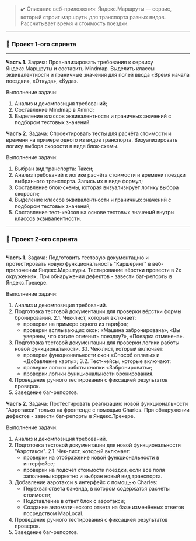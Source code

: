 > ✔️ Описание веб-приложения:
> Яндекс.Маршруты — сервис, который строит маршруты для транспорта разных видов. Рассчитывает время и стоимость поездки.

---

### 🔹 Проект 1-ого спринта

---

**Часть 1.**
Задача: Проанализировать требования к сервису Яндекс.Маршруты и составить Mindmap.
Выделить классы эквивалентности и граничные значения для полей ввода «Время начала поездки», «Откуда», «Куда».

Выполнение задачи:

1. Анализ и декомпозиция требований;
2. Составление Mindmap в Xmind;
3. Выделение классов эквивалентности и граничных значений с подбором тестовых значений.

**Часть 2.**
Задача: Спроектировать тесты для расчёта стоимости и времени на примере одного из видов транспорта.
Визуализировать логику выбора скорости в виде блок-схемы.

Выполнение задачи:

1. Выбран вид транспорта: Такси;
2. Анализ требований к логике расчёта стоимости и времени поездки выбранного транспорта. Запись их в виде формул;
3. Составление блок-схемы, которая визуализирует логику выбора скорости;
4. Выделение классов эквивалентности и граничных значений с подбором тестовых значений;
5. Составление тест-кейсов на основе тестовых значений внутри классов эквивалентности.

---

### 🔹 Проект 2-ого спринта

---

**Часть 1.**
Задача: Подготовить тестовую документацию и протестировать новую функциональность "Каршеринг" в веб-приложении Яндекс.Марштуры.
Тестирование вёрстки провести в 2х окружениях.
При обнаружении дефектов - завести баг-репорты в Яндекс.Трекере.

Выполнение задачи:

1. Анализ и декомпозиция требований.
2. Подготовка тестовой документации для проверки вёрстки формы бронирования.
   2.1. Чек-лист, который включает:
   - проверки на примере одного из тарифов;
   - проверки всплывающих окон: «Машина забронирована», «Вы уверены, что хотите отменить поездку?»,
     «Поездка отменена».
3. Подготовка тестовой документации для проверки логики работы новой функциональности.
   3.1. Чек-лист, который включает:
   - проверки функциональности окон «Способ оплаты» и «Добавление карты»;
     3.2. Тест-кейсы, которые включают:
   - проверки логики работы кнопки «Забронировать»;
   - проверки логики функциональности бронирования.
4. Проведение ручного тестирования с фиксацией результатов проверок.
5. Заведение баг-репортов.

**Часть 2.**
Задача: Протестировать реализацию новой функциональности "Аэротакси" только на фронтенде с помощью Charles.
При обнаружении дефектов - завести баг-репорты в Яндекс.Трекере.

Выполнение задачи:

1. Анализ и декомпозиция требований.
2. Подготовка тестовой документации для новой функциональности "Аэротакси".
   2.1. Чек-лист, который включает:
   - проверки на отображение новой функциональности в интерфейсе;
   - проверки на подсчёт стоимости поездки, если все поля заполнены корректно и выбран новый вид транспорта.
3. Добавление аэротакси в интерфейс с помощью Charles:
   - Перехват ответа бэкенда, в котором содержатся расчёты стоимости;
   - Подставление в ответ блок с аэротакси;
   - Создание автоматического ответа на базе изменённых ответов посредством MapLocal.
4. Проведение ручного тестирования с фиксацией результатов проверок.
5. Заведение баг-репортов.
